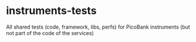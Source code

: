 # instruments-tests
All shared tests (code, framework, libs, perfs) for PicoBank instruments (but not part of the code of the services)
